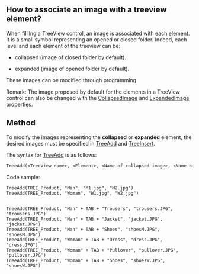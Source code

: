 
## How to associate an image with a treeview element?
			

<a name="NOTE1"></a>
<a name="NOTE1_1"></a>
When fillilng a TreeView control, an image is associated with each element. It is a small symbol representing an opened or closed folder. Indeed, each level and each element of the treeview can be:

- collapsed (image of closed folder by default). 

- expanded (image of opened folder by default). 


These images can be modified through programming.

Remark: The image proposed by default for the elements in a TreeView control can also be changed with the [CollapsedImage](../Proprietes/2513016.md) and [ExpandedImage](../Proprietes/2513015.md) properties. 

<a name="NOTE2"></a>
<a name="NOTE2_1"></a>


## Method
<a name="method_ELTTEXTE000115"></a>
To modify the images representing the **collapsed** or **expanded** element, the desired images must be specified in [TreeAdd](../WDLang1/3018012.md) and [TreeInsert](../WDLang1/3018023.md).

The syntax for [TreeAdd](../WDLang1/3018012.md) is as follows: 


```txt
TreeAdd(<TreeView name>, <Element>, <Name of collapsed image>, <Name of expanded image>)
```


Code sample:


```wl
TreeAdd(TREE_Product, "Man", "M1.jpg", "M2.jpg")
TreeAdd(TREE_Product, "Woman", "W1.jpg", "W2.jpg")


TreeAdd(TREE_Product, "Man" + TAB + "Trousers", "trousers.JPG", "trousers.JPG")
TreeAdd(TREE_Product, "Man" + TAB + "Jacket", "jacket.JPG", "jacket.JPG")
TreeAdd(TREE_Product, "Man" + TAB + "Shoes", "shoesM.JPG", "shoesM.JPG")
TreeAdd(TREE_Product, "Woman" + TAB + "Dress", "dress.JPG", "dress.JPG")
TreeAdd(TREE_Product, "Woman" + TAB + "Pullover", "pullover.JPG", "pullover.JPG")
TreeAdd(TREE_Product, "Woman" + TAB + "Shoes", "shoesW.JPG", "shoesW.JPG")
```



